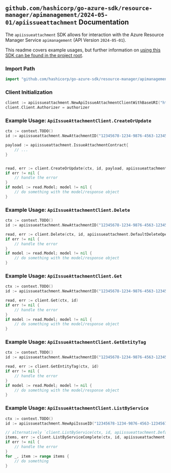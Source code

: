 
## `github.com/hashicorp/go-azure-sdk/resource-manager/apimanagement/2024-05-01/apiissueattachment` Documentation

The `apiissueattachment` SDK allows for interaction with the Azure Resource Manager Service `apimanagement` (API Version `2024-05-01`).

This readme covers example usages, but further information on [using this SDK can be found in the project root](https://github.com/hashicorp/go-azure-sdk/tree/main/docs).

### Import Path

```go
import "github.com/hashicorp/go-azure-sdk/resource-manager/apimanagement/2024-05-01/apiissueattachment"
```


### Client Initialization

```go
client := apiissueattachment.NewApiIssueAttachmentClientWithBaseURI("https://management.azure.com")
client.Client.Authorizer = authorizer
```


### Example Usage: `ApiIssueAttachmentClient.CreateOrUpdate`

```go
ctx := context.TODO()
id := apiissueattachment.NewAttachmentID("12345678-1234-9876-4563-123456789012", "example-resource-group", "serviceValue", "apiIdValue", "issueIdValue", "attachmentIdValue")

payload := apiissueattachment.IssueAttachmentContract{
	// ...
}


read, err := client.CreateOrUpdate(ctx, id, payload, apiissueattachment.DefaultCreateOrUpdateOperationOptions())
if err != nil {
	// handle the error
}
if model := read.Model; model != nil {
	// do something with the model/response object
}
```


### Example Usage: `ApiIssueAttachmentClient.Delete`

```go
ctx := context.TODO()
id := apiissueattachment.NewAttachmentID("12345678-1234-9876-4563-123456789012", "example-resource-group", "serviceValue", "apiIdValue", "issueIdValue", "attachmentIdValue")

read, err := client.Delete(ctx, id, apiissueattachment.DefaultDeleteOperationOptions())
if err != nil {
	// handle the error
}
if model := read.Model; model != nil {
	// do something with the model/response object
}
```


### Example Usage: `ApiIssueAttachmentClient.Get`

```go
ctx := context.TODO()
id := apiissueattachment.NewAttachmentID("12345678-1234-9876-4563-123456789012", "example-resource-group", "serviceValue", "apiIdValue", "issueIdValue", "attachmentIdValue")

read, err := client.Get(ctx, id)
if err != nil {
	// handle the error
}
if model := read.Model; model != nil {
	// do something with the model/response object
}
```


### Example Usage: `ApiIssueAttachmentClient.GetEntityTag`

```go
ctx := context.TODO()
id := apiissueattachment.NewAttachmentID("12345678-1234-9876-4563-123456789012", "example-resource-group", "serviceValue", "apiIdValue", "issueIdValue", "attachmentIdValue")

read, err := client.GetEntityTag(ctx, id)
if err != nil {
	// handle the error
}
if model := read.Model; model != nil {
	// do something with the model/response object
}
```


### Example Usage: `ApiIssueAttachmentClient.ListByService`

```go
ctx := context.TODO()
id := apiissueattachment.NewApiIssueID("12345678-1234-9876-4563-123456789012", "example-resource-group", "serviceValue", "apiIdValue", "issueIdValue")

// alternatively `client.ListByService(ctx, id, apiissueattachment.DefaultListByServiceOperationOptions())` can be used to do batched pagination
items, err := client.ListByServiceComplete(ctx, id, apiissueattachment.DefaultListByServiceOperationOptions())
if err != nil {
	// handle the error
}
for _, item := range items {
	// do something
}
```
